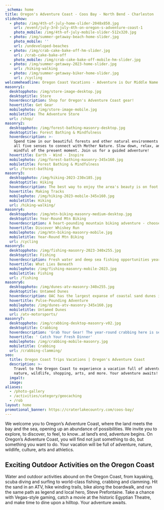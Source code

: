 ```yaml
---
_schema: home
title: Oregon's Adventure Coast - Coos Bay - North Bend - Charleston
slideshow:
  - photo: /img/4th-of-july-home-slider-2048x850.jpg
    url: /event/july-3rd-july-4th-on-oregon-s-adventure-coast-1
    photo_mobile: /img/4th-of-july-mobile-slider-512x320.jpg
  - photo: /img/summer-getaway-beach-home-slider.jpg
    photo_mobile: ''
    url: /undeveloped-beaches
  - photo: /img/crab-cake-bake-off-hm-slider.jpg
    url: /crab-cake-bake-off
    photo_mobile: /img/crab-cake-bake-off-mobile-hm-slider.jpg
  - photo: /img/summer-getaway-2023-home-slider.jpg
    url: /hiking-walking
  - photo: /img/summer-getaway-biker-home-slider.jpg
    url: /cycling
welcomeheadline: Oregon Coast Vacations - Adventure is Our Middle Name
masonry1:
  desktopphoto: /img/store-image-desktop.jpg
  desktoptitle: Store
  hoverdescription: Shop for Oregon's Adventure Coast gear!
  hovertitle: Get Gear
  mobilephoto: /img/store-image-mobile.jpg
  mobiletitle: The Adventure Store
  url: /shop/
masonry2:
  desktopphoto: /img/forest-bathing-masonry-desktop.jpg
  desktoptitle: Forest Bathing & Mindfulness
  hoverdescription: >-
    Spend time in our beautiful forests and other natural environments and use
    all five senses to connect with Mother Nature. Slow down, relax, and be
    mindful of the present moment. Join us for a guided adventure!
  hovertitle: Earth - Wind - Inspire
  mobilephoto: /img/forest-bathing-masonry-345x160.jpg
  mobiletitle: Forest Bathing & Mindfulness
  url: /forest-bathing
masonry3:
  desktopphoto: /img/hiking-2023-230x185.jpg
  desktoptitle: Hiking
  hoverdescription: The best way to enjoy the area's beauty is on foot.
  hovertitle: Making Tracks
  mobilephoto: /img/hiking-2023-mobile-345x160.jpg
  mobiletitle: Hiking
  url: /hiking-walking/
masonry4:
  desktopphoto: /img/mtn-biking-masonry-medium-desktop.jpg
  desktoptitle: Year-Round Mtn Biking
  hoverdescription: A heart-pounding mountain biking adventure - choose your challenge!
  hovertitle: Discover Whiskey Run
  mobilephoto: /img/mtn-biking-masonry-mobile.jpg
  mobiletitle: Year-Round Mtn Biking
  url: /cycling
masonry5:
  desktopphoto: /img/fishing-masonry-2023-340x255.jpg
  desktoptitle: Fishing
  hoverdescription: Fresh water and deep sea fishing opportunities year 'round.
  hovertitle: What Lies Beneath
  mobilephoto: /img/fishing-masonry-mobile-2023.jpg
  mobiletitle: Fishing
  url: /fishing
masonry6:
  desktopphoto: /img/dunes-atv-masonry-340x255.jpg
  desktoptitle: Untamed Dunes
  hoverdescription: OAC has the largest expanse of coastal sand dunes in North America.
  hovertitle: Pulse-Pounding Adventure
  mobilephoto: /img/dunes-atv-masonry-345x160.jpg
  mobiletitle: Untamed Dunes
  url: /atv-motorsports/
masonry7:
  desktopphoto: /img/crabbing-desktop-masonry-v02.jpg
  desktoptitle: Crabbing
  hoverdescription: 'Grab Your Gear! The year-round crabbing here is second to none.  '
  hovertitle: ' Catch Your Fresh Dinner'
  mobilephoto: /img/crabbing-mobile-masonry.jpg
  mobiletitle: Crabbing
  url: /crabbing-clamming/
seo:
  title: Oregon Coast Trips Vacations | Oregon's Adventure Coast
  description: >-
    Travel to the Oregon Coast to experience a vacation full of adventure,
    nature, wildlife, shopping, arts, and more. Your adventure awaits!
  imgalt:
  image:
aliases:
  - /photo-gallery
  - /activities/category/geocaching
  - /rob
layout: home
promotional_banner: https://craterlakecountry.com/coos-bay/
---
```

We welcome you to Oregon’s Adventure Coast, where the land meets the bay and the sea, opening up an abundance of possibilities. We invite you to explore, to discover, to feel, to know…at land’s end, adventure begins. On Oregon’s Adventure Coast, you will find not just something to do, but something you want to do. Your vacation will be full of adventure, nature, wildlife, culture, arts and athletics.

## Exciting Outdoor Activities on the Oregon Coast

Water and outdoor activities abound on the Oregon Coast, from kayaking, scuba diving and surfing to world-class fishing, crabbing and clamming. Hit the sand in an ATV, hike winding trails, bike along the boardwalk, and run the same path as legend and local hero, Steve Prefontaine. Take a chance with Vegas-style gaming, catch a movie at the historic Egyptian Theatre, and make time to dine upon a hilltop. Your adventure awaits.